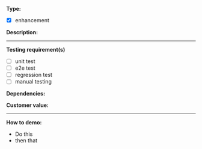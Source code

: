 <!--
Things to consider in your issue:

* Type of issue (enhancement, bug, etc.)
* How to demo or how to reproduce
* Is there customer value in this?
* Make a clear enough description of the issue for everyone to understand why it is an issue
* What type of tests (unit, manual, E2E)
* Dependencies to other issues (external dependencies)

-->


<!-- Type of issue (enhancement, bug): -->
**Type:**
- [x] enhancement

<!-- Write a clear enough description of the issue for everyone to understand why it is an issue -->
**Description:**
<Description of the enhancement request or bug>

---

<!-- Include the testing requirements we demand for this issue, if any -->
**Testing requirement(s)**
- [ ] unit test
- [ ] e2e test
- [ ] regression test
- [ ] manual testing

<!-- Are there dependencies that need to be done before this can be dealt with? -->
**Dependencies:**


<!-- Is there customer value in this issue? -->
**Customer value:**


---

**How to demo:**
- Do this
- then that

